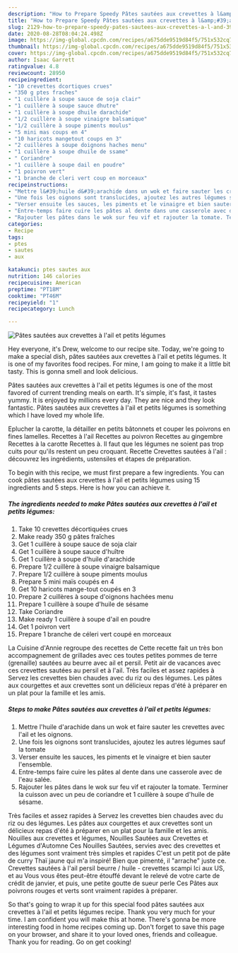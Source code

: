 ```yaml
---
description: "How to Prepare Speedy Pâtes sautées aux crevettes à l&amp;#39;ail et petits légumes"
title: "How to Prepare Speedy Pâtes sautées aux crevettes à l&amp;#39;ail et petits légumes"
slug: 2129-how-to-prepare-speedy-pates-sautees-aux-crevettes-a-l-and-39-ail-et-petits-legumes
date: 2020-08-28T08:04:24.498Z
image: https://img-global.cpcdn.com/recipes/a675dde9519d84f5/751x532cq70/pates-sautees-aux-crevettes-a-lail-et-petits-legumes-photo-principale-de-la-recette.jpg
thumbnail: https://img-global.cpcdn.com/recipes/a675dde9519d84f5/751x532cq70/pates-sautees-aux-crevettes-a-lail-et-petits-legumes-photo-principale-de-la-recette.jpg
cover: https://img-global.cpcdn.com/recipes/a675dde9519d84f5/751x532cq70/pates-sautees-aux-crevettes-a-lail-et-petits-legumes-photo-principale-de-la-recette.jpg
author: Isaac Garrett
ratingvalue: 4.8
reviewcount: 28950
recipeingredient:
- "10 crevettes dcortiques crues"
- "350 g ptes fraches"
- "1 cuillère à soupe sauce de soja clair"
- "1 cuillère à soupe sauce dhutre"
- "1 cuillère à soupe dhuile darachide"
- "1/2 cuillère à soupe vinaigre balsamique"
- "1/2 cuillère à soupe piments moulus"
- "5 mini mas coups en 4"
- "10 haricots mangetout coups en 3"
- "2 cuillères à soupe doignons haches menu"
- "1 cuillère à soupe dhuile de ssame"
- " Coriandre"
- "1 cuillère à soupe dail en poudre"
- "1 poivron vert"
- "1 branche de cleri vert coup en morceaux"
recipeinstructions:
- "Mettre l&#39;huile d&#39;arachide dans un wok et faire sauter les crevettes avec l&#39;ail et les oignons."
- "Une fois les oignons sont translucides, ajoutez les autres légumes sauf la tomate"
- "Verser ensuite les sauces, les piments et le vinaigre et bien sauter l&#39;ensemble."
- "Entre-temps faire cuire les pâtes al dente dans une casserole avec de l&#39;eau salée."
- "Rajouter les pâtes dans le wok sur feu vif et rajouter la tomate. Terminer la cuisson avec un peu de coriandre et 1 cuillère à soupe d&#39;huile de sésame."
categories:
- Recipe
tags:
- ptes
- sautes
- aux

katakunci: ptes sautes aux 
nutrition: 146 calories
recipecuisine: American
preptime: "PT18M"
cooktime: "PT46M"
recipeyield: "1"
recipecategory: Lunch

---
```



![Pâtes sautées aux crevettes à l&#39;ail et petits légumes](https://img-global.cpcdn.com/recipes/a675dde9519d84f5/751x532cq70/pates-sautees-aux-crevettes-a-lail-et-petits-legumes-photo-principale-de-la-recette.jpg)

Hey everyone, it's Drew, welcome to our recipe site. Today, we're going to make a special dish, pâtes sautées aux crevettes à l&#39;ail et petits légumes. It is one of my favorites food recipes. For mine, I am going to make it a little bit tasty. This is gonna smell and look delicious.

Pâtes sautées aux crevettes à l&#39;ail et petits légumes is one of the most favored of current trending meals on earth. It's simple, it's fast, it tastes yummy. It is enjoyed by millions every day. They are nice and they look fantastic. Pâtes sautées aux crevettes à l&#39;ail et petits légumes is something which I have loved my whole life.

Eplucher la carotte, la détailler en petits bâtonnets et couper les poivrons en fines lamelles. Recettes à l&#39;ail Recettes au poivron Recettes au gingembre Recettes à la carotte Recettes à. Il faut que les légumes ne soient pas trop cuits pour qu&#39;ils restent un peu croquant. Recette Crevettes sautées à l&#39;ail : découvrez les ingrédients, ustensiles et étapes de préparation.


To begin with this recipe, we must first prepare a few ingredients. You can cook pâtes sautées aux crevettes à l&#39;ail et petits légumes using 15 ingredients and 5 steps. Here is how you can achieve it.

<!--inarticleads1-->

##### The ingredients needed to make Pâtes sautées aux crevettes à l&#39;ail et petits légumes:

1. Take 10 crevettes décortiquées crues
1. Make ready 350 g pâtes fraîches
1. Get 1 cuillère à soupe sauce de soja clair
1. Get 1 cuillère à soupe sauce d&#39;huître
1. Get 1 cuillère à soupe d&#39;huile d&#39;arachide
1. Prepare 1/2 cuillère à soupe vinaigre balsamique
1. Prepare 1/2 cuillère à soupe piments moulus
1. Prepare 5 mini maïs coupés en 4
1. Get 10 haricots mange-tout coupés en 3
1. Prepare 2 cuillères à soupe d&#39;oignons hachées menu
1. Prepare 1 cuillère à soupe d&#39;huile de sésame
1. Take  Coriandre
1. Make ready 1 cuillère à soupe d&#39;ail en poudre
1. Get 1 poivron vert
1. Prepare 1 branche de céleri vert coupé en morceaux


La Cuisine d&#39;Annie regroupe des recettes de Cette recette fait un très bon accompagnement de grillades avec ces toutes petites pommes de terre (grenaille) sautées au beurre avec ail et persil. Petit air de vacances avec ces crevettes sautées au persil et à l&#39;ail. Très faciles et assez rapides à Servez les crevettes bien chaudes avec du riz ou des légumes. Les pâtes aux courgettes et aux crevettes sont un délicieux repas d&#39;été à préparer en un plat pour la famille et les amis. 

<!--inarticleads2-->

##### Steps to make Pâtes sautées aux crevettes à l&#39;ail et petits légumes:

1. Mettre l&#39;huile d&#39;arachide dans un wok et faire sauter les crevettes avec l&#39;ail et les oignons.
1. Une fois les oignons sont translucides, ajoutez les autres légumes sauf la tomate
1. Verser ensuite les sauces, les piments et le vinaigre et bien sauter l&#39;ensemble.
1. Entre-temps faire cuire les pâtes al dente dans une casserole avec de l&#39;eau salée.
1. Rajouter les pâtes dans le wok sur feu vif et rajouter la tomate. Terminer la cuisson avec un peu de coriandre et 1 cuillère à soupe d&#39;huile de sésame.


Très faciles et assez rapides à Servez les crevettes bien chaudes avec du riz ou des légumes. Les pâtes aux courgettes et aux crevettes sont un délicieux repas d&#39;été à préparer en un plat pour la famille et les amis. Nouilles aux crevettes et légumes, Nouilles Sautées aux Crevettes et Légumes d&#39;Automne Ces Nouilles Sautées, servies avec des crevettes et des légumes sont vraiment très simples et rapides C&#39;est un petit pot de pâte de curry Thaï jaune qui m&#39;a inspiré! Bien que pimenté, il &#34;arrache&#34; juste ce. Crevettes sautées à l&#39;ail persil beurre / huile - crevettes scampi Ici aux US, et au Vous vous êtes peut-être étouffé devant le relevé de votre carte de crédit de janvier, et puis, une petite goutte de sueur perle Ces Pâtes aux poivrons rouges et verts sont vraiment rapides à préparer. 

So that's going to wrap it up for this special food pâtes sautées aux crevettes à l&#39;ail et petits légumes recipe. Thank you very much for your time. I am confident you will make this at home. There's gonna be more interesting food in home recipes coming up. Don't forget to save this page on your browser, and share it to your loved ones, friends and colleague. Thank you for reading. Go on get cooking!
